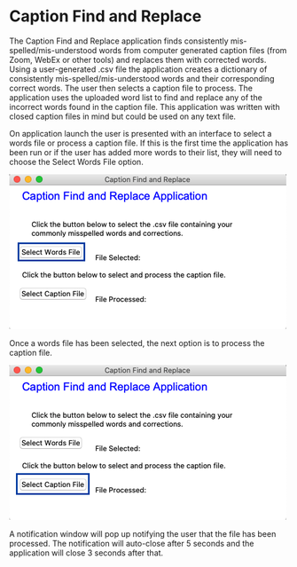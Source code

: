 # Caption Find and Replace

The Caption Find and Replace application finds consistently mis-spelled/mis-understood words from computer generated caption files (from Zoom, WebEx or other tools) and replaces them with corrected words. Using a user-generated .csv file the application creates a dictionary of consistently mis-spelled/mis-understood words and their corresponding correct words. The user then selects a caption file to process. The application uses the uploaded word list to find and replace any of the incorrect words found in the caption file. This application was written with closed caption files in mind but could be used on any text file.

On application launch the user is presented with an interface to select a words file or process a caption file. If this is the first time the application has been run or if the user has added more words to their list, they will need to choose the Select Words File option.

![Select Words File](images/SelectWordsFile.png)

Once a words file has been selected, the next option is to process the caption file.

![Select Caption File](images/SelectCaptionFile.png)

A notification window will pop up notifying the user that the file has been processed. The notification will auto-close after 5 seconds and the application will close 3 seconds after that.
